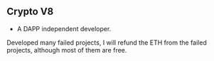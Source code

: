 ## Crypto V8

- A DAPP independent developer.

Developed many failed projects, I will refund the ETH from the failed projects, although most of them are free.
